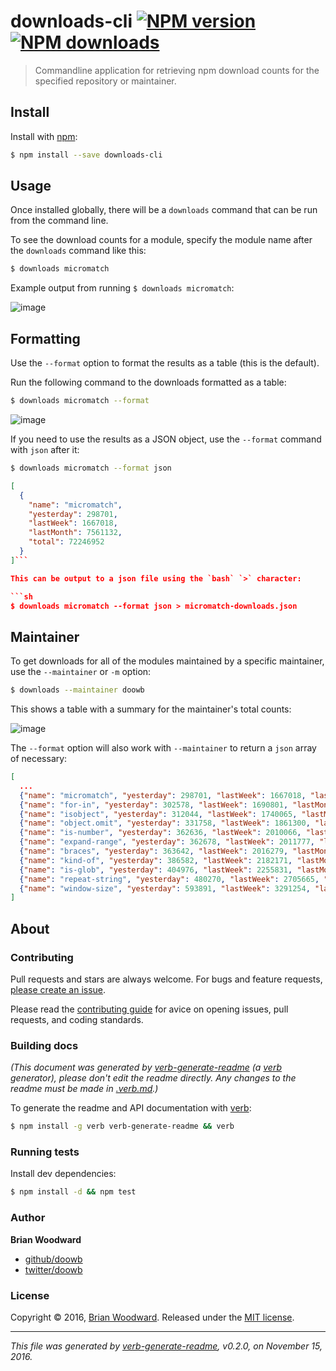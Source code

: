 # downloads-cli [![NPM version](https://img.shields.io/npm/v/downloads-cli.svg?style=flat)](https://www.npmjs.com/package/downloads-cli) [![NPM downloads](https://img.shields.io/npm/dm/downloads-cli.svg?style=flat)](https://npmjs.org/package/downloads-cli)

> Commandline application for retrieving npm download counts for the specified repository or maintainer.

## Install

Install with [npm](https://www.npmjs.com/):

```sh
$ npm install --save downloads-cli
```

## Usage

Once installed globally, there will be a `downloads` command that can be run from the command line.

To see the download counts for a module, specify the module name after the `downloads` command like this:

```sh
$ downloads micromatch
```

Example output from running `$ downloads micromatch`:

![image](https://cloud.githubusercontent.com/assets/995160/20294018/1faa9486-aac9-11e6-811c-ad4f99205b13.png)

## Formatting

Use the `--format` option to format the results as a table (this is the default).

Run the following command to the downloads formatted as a table:

```sh
$ downloads micromatch --format
```

![image](https://cloud.githubusercontent.com/assets/995160/20294018/1faa9486-aac9-11e6-811c-ad4f99205b13.png)

If you need to use the results as a JSON object, use the `--format` command with `json` after it:

```sh
$ downloads micromatch --format json
```

```json
[
  {
    "name": "micromatch",
    "yesterday": 298701,
    "lastWeek": 1667018,
    "lastMonth": 7561132,
    "total": 72246952
  }
]```

This can be output to a json file using the `bash` `>` character:

```sh
$ downloads micromatch --format json > micromatch-downloads.json
```

## Maintainer

To get downloads for all of the modules maintained by a specific maintainer, use the `--maintainer` or `-m` option:

```sh
$ downloads --maintainer doowb
```

This shows a table with a summary for the maintainer's total counts:

![image](https://cloud.githubusercontent.com/assets/995160/20294121/cfd3aea6-aac9-11e6-93f6-7af233bfd5f1.png)

The `--format` option will also work with `--maintainer` to return a `json` array of necessary:

```json
[
  ...
  {"name": "micromatch", "yesterday": 298701, "lastWeek": 1667018, "lastMonth": 7561132, "total": 72246952},
  {"name": "for-in", "yesterday": 302578, "lastWeek": 1690801, "lastMonth": 7689845, "total": 67525375},
  {"name": "isobject", "yesterday": 312044, "lastWeek": 1740065, "lastMonth": 7737220, "total": 78639385},
  {"name": "object.omit", "yesterday": 331758, "lastWeek": 1861300, "lastMonth": 8183602, "total": 67385807},
  {"name": "is-number", "yesterday": 362636, "lastWeek": 2010066, "lastMonth": 8844787, "total": 81522342},
  {"name": "expand-range", "yesterday": 362678, "lastWeek": 2011777, "lastMonth": 8856168, "total": 79453005},
  {"name": "braces", "yesterday": 363642, "lastWeek": 2016279, "lastMonth": 8952292, "total": 82014801},
  {"name": "kind-of", "yesterday": 386582, "lastWeek": 2182171, "lastMonth": 9699790, "total": 106232096},
  {"name": "is-glob", "yesterday": 404976, "lastWeek": 2255831, "lastMonth": 9965800, "total": 78215744},
  {"name": "repeat-string", "yesterday": 480270, "lastWeek": 2705665, "lastMonth": 11891614, "total": 107677170},
  {"name": "window-size", "yesterday": 593891, "lastWeek": 3291254, "lastMonth": 13714362, "total": 141107634}
]
```

## About

### Contributing

Pull requests and stars are always welcome. For bugs and feature requests, [please create an issue](../../issues/new).

Please read the [contributing guide](contributing.md) for avice on opening issues, pull requests, and coding standards.

### Building docs

_(This document was generated by [verb-generate-readme](https://github.com/verbose/verb-generate-readme) (a [verb](https://github.com/verbose/verb) generator), please don't edit the readme directly. Any changes to the readme must be made in [.verb.md](.verb.md).)_

To generate the readme and API documentation with [verb](https://github.com/verbose/verb):

```sh
$ npm install -g verb verb-generate-readme && verb
```

### Running tests

Install dev dependencies:

```sh
$ npm install -d && npm test
```

### Author

**Brian Woodward**

* [github/doowb](https://github.com/doowb)
* [twitter/doowb](http://twitter.com/doowb)

### License

Copyright © 2016, [Brian Woodward](https://github.com/doowb).
Released under the [MIT license](LICENSE).

***

_This file was generated by [verb-generate-readme](https://github.com/verbose/verb-generate-readme), v0.2.0, on November 15, 2016._
